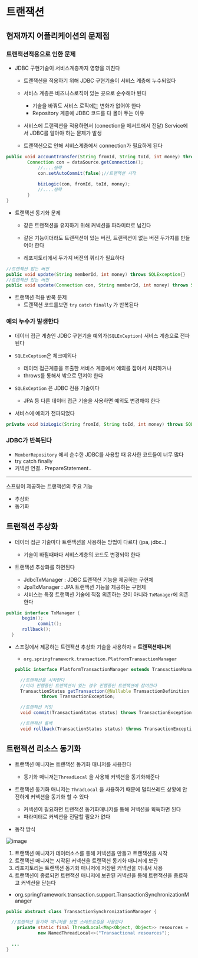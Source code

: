 # 트랜잭션

## 현재까지 어플리케이션의 문제점

### 트랜잭션적용으로 인한 문제

- JDBC 구현기술이 서비스계층까지 영향을 끼친다

  - 트랜잭션을 적용하기 위해 JDBC 구현기술이 서비스 계층에 누수되었다
  - 서비스 계층은 비즈니스로직이 있는 곳으로 순수해야 된다
    - 기술을 바꿔도 서비스 로직에는 변화가 없어야 한다
    - Repository 계층에 JDBC 코드를 다 몰아 두는 이유
  - 서비스에 트랜잭션을 적용하면서 (conection을 메서드에서 전달) Service에서 JDBC를 알아야 하는 문제가 발생

  

  - 트랜잭션으로 인해 서비스계층에서 connection가 필요하게 된다

```java
public void accountTransfer(String fromId, String toId, int money) throws SQLException {
        Connection con = dataSource.getConnection();
  			//....생략
            con.setAutoCommit(false);//트랜잭션 시작
  					
            bizLogic(con, fromId, toId, money);
  			//....생략
        }
}
```





- 트랜잭션 동기화 문제

  - 같은 트랜잭션을 유지하기 위해 커넥션을 파라미터로 넘긴다
  - 같은 기능이더라도 트랜잭션이 있는 버전, 트랜잭션이 없는 버전 두가지를 만들어야 한다

  

  - 레포지토리에서 두가지 버전의 쿼리가 필요하다

```java
//트랜잭션 없는 버전
public void update(String memberId, int money) throws SQLException{}
//트랜잭션 있는 버전
public void update(Connection con, String memberId, int money) throws SQLException {}
```



- 트랜잭션 적용 반복 문제
  - 트랜잭션 코드를보면 `try` `catch` `finally` 가 반복된다



### 예외 누수가 발생한다

- 데이터 접근 계층인 JDBC 구현기술  예외가(`SQLExCeption`) 서비스 계층으로 전파된다
- `SQLExCeption`은 체크예외다
  - 데이터 접근계층을 호출한 서비스 계층에서 예외를 잡아서 처리하거나
  - throws를 통해서 밖으로 던져야 한다
- `SQLExCeption` 은 JDBC 전용 기술이다
  - JPA 등 다른 데이터 접근 기술을 사용하면 예외도 변경해야 한다



- 서비스에 예외가 전파되었다

```java
private void bizLogic(String fromId, String toId, int money) throws SQLException
```



### JDBC가 반복된다

- `MemberRepository` 에서 순수한 JDBC를 사용할 때 유사한 코드들이 너무 많다
- try catch finally
- 커넥션 연결.. PrepareStatement..





---

스프링이 제공하는 트랜잭션의 주요 기능

- 추상화
- 동기화



## 트랜잭션 추상화

- 데이터 접근 기술마다 트랜잭션을 사용하는 방법이 다르다 (jpa, jdbc..)
  - 기술이 바뀔때마다 서비스계층의 코드도 변경되야 한다



- 트랜잭션 추상화를 하면된다
  - JdbcTxManager : JDBC 트랜잭션 기능을 제공하는 구현체
  - JpaTxManager : JPA 트랜잭션 기능을 제공하는 구현체
  - 서비스는 특정 트랜잭션 기술에 직접 의존하는 것이 아니라 `TxManager`에 의존한다

```java
public interface TxManager {
      begin();
			commit();
      rollback();
  }
```



- 스프링에서 제공하는 트랜잭션 추상화 기술을 사용하자 = **트랜잭션매니저**

  - `org.springframework.transaction.PlatformTransactionManager`

  ```java
  public interface PlatformTransactionManager extends TransactionManager {
  
    //트랜잭션을 시작한다
    //이미 진행중인 트랜잭션이 있는 경우 진행중인 트랜잭션에 참여한다
  	TransactionStatus getTransaction(@Nullable TransactionDefinition definition)
  			throws TransactionException;
  
    //트랜잭션 커밋
  	void commit(TransactionStatus status) throws TransactionException;
  
    //트랜잭션 롤백
  	void rollback(TransactionStatus status) throws TransactionException;
  
  ```

  

## 트랜잭션 리소스 동기화

- 트랜잭션 매니저는 트랜잭션 동기화 매니저를 사용한다
  - 동기화 매니저는`ThreadLocal` 을 사용해 커넥션을 동기화해준다



- 트랜잭션 동기화 매니저는 `ThradLocal` 을 사용하기 때문에 멀티쓰레드 상황에 안전하게 커넥션을 동기화 할 수 있다

  - 커넥션이 필요하면 트랜잭션 동기화매니저를 통해 커넥션을 획득하면 된다
  - 파라미터로 커넥션을 전달할 필요가 없다

  

-  동작 방식

  ![image](https://user-images.githubusercontent.com/120109736/225089192-dd1689ff-494c-4991-ad3b-e841500ab133.png)

  1. 트랜잭션 매니저가 데이터소스를 통해 커넥션을 만들고 트랜잭션을 시작
  2. 트랜잭션 매니저는 시작된 커넥션을 트랜잭션 동기화 매니저에 보관
  3. 리포지토리는 트랜잭션 동기화 매니저에 저장된 커넥션을 꺼내서 사용
  4. 트랜잭션이 종료되면 트랜잭션 매니저에 보관된 커넥션을 통해 트랜잭션을 종료하고 커넥션을 닫는다



- org.springframework.transaction.support.TransactionSynchronizationManager

```java
public abstract class TransactionSynchronizationManager {

  //트랜잭션 동기화 매니저를 보면 스레드로컬을 사용한다
	private static final ThreadLocal<Map<Object, Object>> resources =
			new NamedThreadLocal<>("Transactional resources");
  
  ...
}
```

